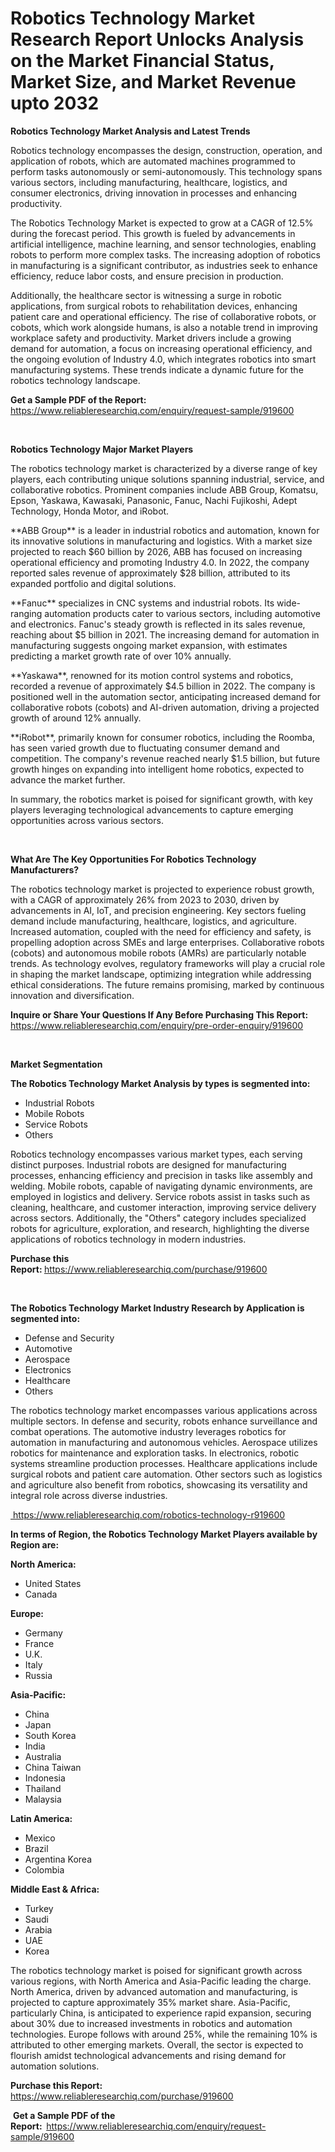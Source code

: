 <p><h1>Robotics Technology Market Research Report Unlocks Analysis on the Market Financial Status, Market Size, and Market Revenue upto 2032</h1></p><p><strong>Robotics Technology Market Analysis and Latest Trends</strong></p>
<p><p>Robotics technology encompasses the design, construction, operation, and application of robots, which are automated machines programmed to perform tasks autonomously or semi-autonomously. This technology spans various sectors, including manufacturing, healthcare, logistics, and consumer electronics, driving innovation in processes and enhancing productivity.</p><p>The Robotics Technology Market is expected to grow at a CAGR of 12.5% during the forecast period. This growth is fueled by advancements in artificial intelligence, machine learning, and sensor technologies, enabling robots to perform more complex tasks. The increasing adoption of robotics in manufacturing is a significant contributor, as industries seek to enhance efficiency, reduce labor costs, and ensure precision in production.</p><p>Additionally, the healthcare sector is witnessing a surge in robotic applications, from surgical robots to rehabilitation devices, enhancing patient care and operational efficiency. The rise of collaborative robots, or cobots, which work alongside humans, is also a notable trend in improving workplace safety and productivity. Market drivers include a growing demand for automation, a focus on increasing operational efficiency, and the ongoing evolution of Industry 4.0, which integrates robotics into smart manufacturing systems. These trends indicate a dynamic future for the robotics technology landscape.</p></p>
<p><strong>Get a Sample PDF of the Report:&nbsp;</strong> <a href="https://www.reliableresearchiq.com/enquiry/request-sample/919600?utm_campaign=3510&utm_medium=2&utm_source=Github&utm_content=ia&utm_term=18042025&utm_id=robotics-technology">https://www.reliableresearchiq.com/enquiry/request-sample/919600</a></p>
<p>&nbsp;</p>
<p><strong>Robotics Technology Major Market Players</strong></p>
<p><p>The robotics technology market is characterized by a diverse range of key players, each contributing unique solutions spanning industrial, service, and collaborative robotics. Prominent companies include ABB Group, Komatsu, Epson, Yaskawa, Kawasaki, Panasonic, Fanuc, Nachi Fujikoshi, Adept Technology, Honda Motor, and iRobot.</p><p>**ABB Group** is a leader in industrial robotics and automation, known for its innovative solutions in manufacturing and logistics. With a market size projected to reach $60 billion by 2026, ABB has focused on increasing operational efficiency and promoting Industry 4.0. In 2022, the company reported sales revenue of approximately $28 billion, attributed to its expanded portfolio and digital solutions.</p><p>**Fanuc** specializes in CNC systems and industrial robots. Its wide-ranging automation products cater to various sectors, including automotive and electronics. Fanuc's steady growth is reflected in its sales revenue, reaching about $5 billion in 2021. The increasing demand for automation in manufacturing suggests ongoing market expansion, with estimates predicting a market growth rate of over 10% annually.</p><p>**Yaskawa**, renowned for its motion control systems and robotics, recorded a revenue of approximately $4.5 billion in 2022. The company is positioned well in the automation sector, anticipating increased demand for collaborative robots (cobots) and AI-driven automation, driving a projected growth of around 12% annually.</p><p>**iRobot**, primarily known for consumer robotics, including the Roomba, has seen varied growth due to fluctuating consumer demand and competition. The company's revenue reached nearly $1.5 billion, but future growth hinges on expanding into intelligent home robotics, expected to advance the market further.</p><p>In summary, the robotics market is poised for significant growth, with key players leveraging technological advancements to capture emerging opportunities across various sectors.</p></p>
<p>&nbsp;</p>
<p><strong>What Are The Key Opportunities For Robotics Technology Manufacturers?</strong></p>
<p><p>The robotics technology market is projected to experience robust growth, with a CAGR of approximately 26% from 2023 to 2030, driven by advancements in AI, IoT, and precision engineering. Key sectors fueling demand include manufacturing, healthcare, logistics, and agriculture. Increased automation, coupled with the need for efficiency and safety, is propelling adoption across SMEs and large enterprises. Collaborative robots (cobots) and autonomous mobile robots (AMRs) are particularly notable trends. As technology evolves, regulatory frameworks will play a crucial role in shaping the market landscape, optimizing integration while addressing ethical considerations. The future remains promising, marked by continuous innovation and diversification.</p></p>
<p><strong>Inquire or Share Your Questions If Any Before Purchasing This Report:</strong> <a href="https://www.reliableresearchiq.com/enquiry/pre-order-enquiry/919600?utm_campaign=3510&utm_medium=2&utm_source=Github&utm_content=ia&utm_term=18042025&utm_id=robotics-technology">https://www.reliableresearchiq.com/enquiry/pre-order-enquiry/919600</a></p>
<p>&nbsp;</p>
<p><strong>Market Segmentation</strong></p>
<p><strong>The Robotics Technology Market Analysis by types is segmented into:</strong></p>
<p><ul><li>Industrial Robots</li><li>Mobile Robots</li><li>Service Robots</li><li>Others</li></ul></p>
<p><p>Robotics technology encompasses various market types, each serving distinct purposes. Industrial robots are designed for manufacturing processes, enhancing efficiency and precision in tasks like assembly and welding. Mobile robots, capable of navigating dynamic environments, are employed in logistics and delivery. Service robots assist in tasks such as cleaning, healthcare, and customer interaction, improving service delivery across sectors. Additionally, the "Others" category includes specialized robots for agriculture, exploration, and research, highlighting the diverse applications of robotics technology in modern industries.</p></p>
<p><strong>Purchase this Report:&nbsp;</strong><a href="https://www.reliableresearchiq.com/purchase/919600?utm_campaign=3510&utm_medium=2&utm_source=Github&utm_content=ia&utm_term=18042025&utm_id=robotics-technology">https://www.reliableresearchiq.com/purchase/919600</a></p>
<p>&nbsp;</p>
<p><strong>The Robotics Technology Market Industry Research by Application is segmented into:</strong></p>
<p><ul><li>Defense and Security</li><li>Automotive</li><li>Aerospace</li><li>Electronics</li><li>Healthcare</li><li>Others</li></ul></p>
<p><p>The robotics technology market encompasses various applications across multiple sectors. In defense and security, robots enhance surveillance and combat operations. The automotive industry leverages robotics for automation in manufacturing and autonomous vehicles. Aerospace utilizes robotics for maintenance and exploration tasks. In electronics, robotic systems streamline production processes. Healthcare applications include surgical robots and patient care automation. Other sectors such as logistics and agriculture also benefit from robotics, showcasing its versatility and integral role across diverse industries.</p></p>
<p><a href="https://www.reliableresearchiq.com/robotics-technology-r919600?utm_campaign=3510&utm_medium=2&utm_source=Github&utm_content=ia&utm_term=18042025&utm_id=robotics-technology">&nbsp;https://www.reliableresearchiq.com/robotics-technology-r919600</a></p>
<p><strong>In terms of Region, the Robotics Technology Market Players available by Region are:</strong></p>
<p>
    <p> <strong> North America: </strong>
        <ul>
            <li>United States</li>
            <li>Canada</li>
        </ul>
        </p> 
    <p> <strong> Europe: </strong>
        <ul>
            <li>Germany</li>
            <li>France</li>
            <li>U.K.</li>
            <li>Italy</li>
            <li>Russia</li>
        </ul>
        </p> 
    <p> <strong> Asia-Pacific: </strong>
        <ul>
            <li>China</li>
            <li>Japan</li>
            <li>South Korea</li>
            <li>India</li>
            <li>Australia</li>
            <li>China Taiwan</li>
            <li>Indonesia</li>
            <li>Thailand</li>
            <li>Malaysia</li>
        </ul>
        </p> 
    <p> <strong> Latin America: </strong>
        <ul>
            <li>Mexico</li>
            <li>Brazil</li>
            <li>Argentina Korea</li>
            <li>Colombia</li>
        </ul>
        </p> 
    <p> <strong> Middle East & Africa: </strong>
        <ul>
            <li>Turkey</li>
            <li>Saudi</li>
            <li>Arabia</li>
            <li>UAE</li>
            <li>Korea</li>
        </ul>
    </p>
    </p>
<p><p>The robotics technology market is poised for significant growth across various regions, with North America and Asia-Pacific leading the charge. North America, driven by advanced automation and manufacturing, is projected to capture approximately 35% market share. Asia-Pacific, particularly China, is anticipated to experience rapid expansion, securing about 30% due to increased investments in robotics and automation technologies. Europe follows with around 25%, while the remaining 10% is attributed to other emerging markets. Overall, the sector is expected to flourish amidst technological advancements and rising demand for automation solutions.</p></p>
<p><strong>Purchase this Report: </strong><a href="https://www.reliableresearchiq.com/purchase/919600?utm_campaign=3510&utm_medium=2&utm_source=Github&utm_content=ia&utm_term=18042025&utm_id=robotics-technology">https://www.reliableresearchiq.com/purchase/919600</a></p>
<p>&nbsp;<strong>Get a Sample PDF of the Report:&nbsp;&nbsp;</strong><a href="https://www.reliableresearchiq.com/enquiry/request-sample/919600?utm_campaign=3510&utm_medium=2&utm_source=Github&utm_content=ia&utm_term=18042025&utm_id=robotics-technology">https://www.reliableresearchiq.com/enquiry/request-sample/919600</a></p>
<p><strong></strong></p>
<p><p></p><p></p><p></p></p>